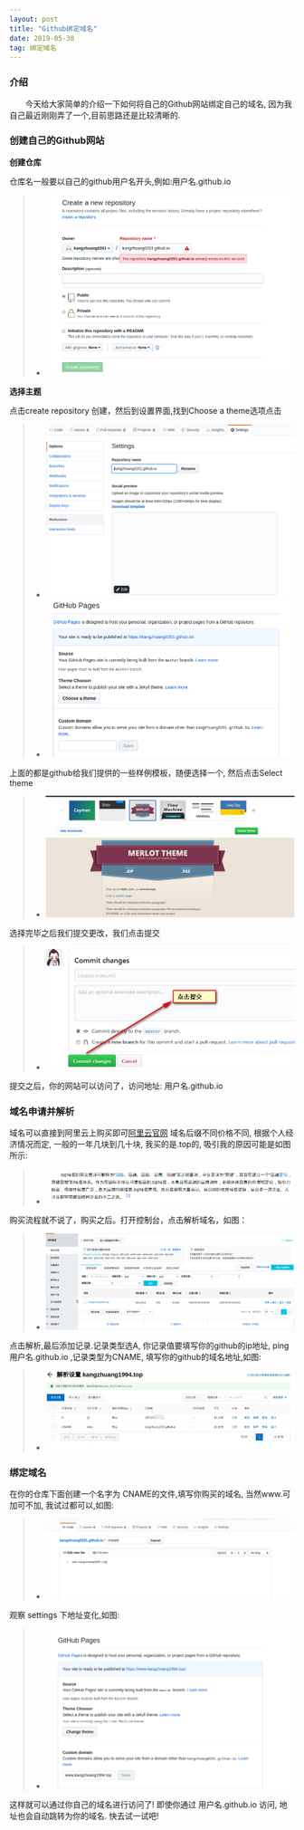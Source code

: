 ```yaml
---
layout: post
title: "Github绑定域名"
date: 2019-05-30
tag: 绑定域名
---
```


### 介绍

　　今天给大家简单的介绍一下如何将自己的Github网站绑定自己的域名, 因为我自己最近刚刚弄了一个,目前思路还是比较清晰的.

### 创建自己的Github网站

**创建仓库**

仓库名一般要以自己的github用户名开头,例如:用户名.github.io

 >*  ![](/images/posts/DomainDeal/CreateRepository.png)

**选择主题**

点击create repository 创建，然后到设置界面,找到Choose a theme选项点击

 >*  ![](/images/posts/DomainDeal/Setting.png)
 >*  ![](/images/posts/DomainDeal/ChooseTheme.png)

上面的都是github给我们提供的一些样例模板，随便选择一个, 然后点击Select theme

 >*  ![](/images/posts/DomainDeal/SelectTheme.png)

选择完毕之后我们提交更改，我们点击提交

 >*  ![](/images/posts/DomainDeal/Submit.png)

提交之后，你的网站可以访问了，访问地址:  用户名.github.io

### 域名申请并解析

域名可以直接到阿里云上购买即可[阿里云官网](https://www.aliyun.com/?utm_content=se_1000301881&source=5176.11533457&userCode=rqgd7c6l)
域名后缀不同价格不同, 根据个人经济情况而定, 一般的一年几块到几十块, 我买的是.top的, 吸引我的原因可能是如图所示:

 >*  ![](/images/posts/DomainDeal/top.png)

购买流程就不说了，购买之后。打开控制台，点击解析域名，如图：

 >*  ![](/images/posts/DomainDeal/JieXi.png)

点击解析,最后添加记录.记录类型选A, 你记录值要填写你的github的ip地址, ping 用户名.github.io ,记录类型为CNAME, 填写你的github的域名地址,如图:

 >*  ![](/images/posts/DomainDeal/AddRecords.jpg)

### 绑定域名
在你的仓库下面创建一个名字为 CNAME的文件,填写你购买的域名, 当然www.可加可不加, 我试过都可以,如图:

 >*  ![](/images/posts/DomainDeal/CNAME.png)

观察 settings 下地址变化,如图:

 >*  ![](/images/posts/DomainDeal/AddrChange.png)

这样就可以通过你自己的域名进行访问了! 即使你通过 用户名.github.io  访问, 地址也会自动跳转为你的域名. 快去试一试吧!



